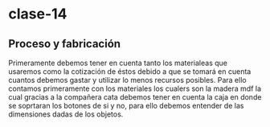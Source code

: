 # clase-14
## Proceso y fabricación 
Primeramente debemos tener en cuenta tanto los materialeas que usaremos como la cotización de éstos debido a que se tomará en cuenta cuantos debemos gastar y utilizar lo menos recursos posibles.
 Para ello contamos primeramente con los materiales los cualers son la madera mdf la cual gracias a la compañera cata debemos tener en cuenta la caja en donde se soprtaran los botones de si y no, para ello debemos entender de las dimensiones dadas de los objetos. 
 
